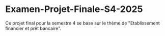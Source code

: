 # Examen-Projet-Finale-S4-2025

Ce projet final pour la semestre 4 se base sur le thème de "Etablissement financier et prêt bancaire".
